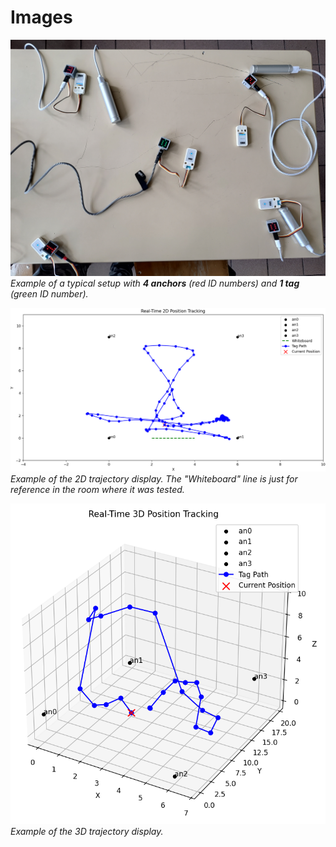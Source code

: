 # Images

![Anchors and Tag Setup](../Docs/Disposition.jpg)
*Example of a typical setup with **4 anchors** (red ID numbers) and **1 tag** (green ID number).*

![2D Visualization Example](../Docs/2D_Visualization.png)
*Example of the 2D trajectory display. The "Whiteboard" line is just for reference in the room where it was tested.*

![3D Visualization Example](../Docs/3D_Visualization.png)
*Example of the 3D trajectory display.*